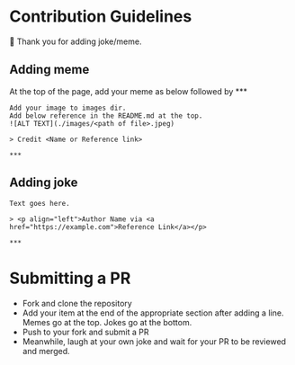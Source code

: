 # Contribution Guidelines

👋 Thank you for adding joke/meme.

## Adding meme

At the top of the page, add your meme as below followed by ***

```
Add your image to images dir.
Add below reference in the README.md at the top.
![ALT TEXT](./images/<path of file>.jpeg)

> Credit <Name or Reference link>

***
```

## Adding joke


```
Text goes here.

> <p align="left">Author Name via <a href="https://example.com">Reference Link</a></p>

***
```

# Submitting a PR
- Fork and clone the repository
- Add your item at the end of the appropriate section after adding a line. Memes go at the top. Jokes go at the bottom.
- Push to your fork and submit a PR
- Meanwhile, laugh at your own joke and wait for your PR to be reviewed and merged.
